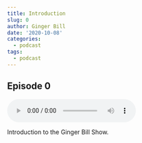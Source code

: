 ```yaml
---
title: Introduction
slug: 0
author: Ginger Bill
date: '2020-10-08'
categories:
  - podcast
tags:
  - podcast
---
```


## Episode 0
<audio controls>
	<source src="/show/0000-gb.mp3" type="audio/mpeg"/>
	<a href src="/show/0000-gb.mp3" type="audio/mpeg">Episode 0</a>
</audio>

Introduction to the Ginger Bill Show.
